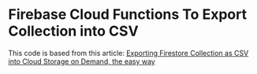 # Firebase Cloud Functions To Export Collection into CSV

This code is based from this article: [Exporting Firestore Collection as CSV into Cloud Storage on Demand, the easy way](https://medium.com/google-developer-experts/exporting-firestore-collection-csv-into-cloud-storage-on-demand-the-easy-way-4a4a08c664ab)